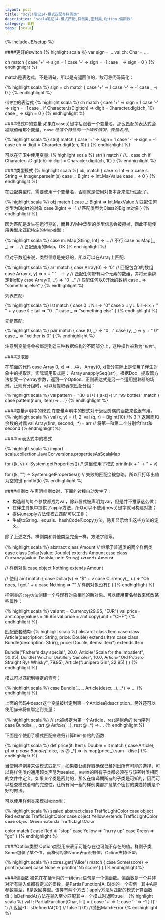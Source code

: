 ```yaml
---
layout: post
title: "scala笔记14-模式匹配与样例类"
description: "scala笔记14-模式匹配,样例类,密封类,Option,偏函数"
category: 编程
tags: [scala]
---
```

{% include JB/setup %}

####更好的switch
{% highlight scala %}
var sign = ...
val ch: Char = ...

ch match {
  case '+' => sign = 1
  case '-' => sign = -1
  case _ => sign = 0
}
{% endhighlight %}

match是表达式，不是语句，所以是有返回值的，故可将代码简化：

{% highlight scala %}
sign = ch match {
  case '+' => 1
  case '-' => -1
  case _ => 0
}
{% endhighlight %}

带`守卫`的表达式
{% highlight scala %}
ch match {
  case '+' => sign = 1
  case '-' => sign = -1
  case _ if Character.isDigit(ch) => digit = Character.digit(ch, 10)
  case _ => sign = 0
}
{% endhighlight %}

####模式中的变量
如果在case关键字后跟着一个变量名，那么匹配的表达式会被赋值给那个变量。case _是这个特性的一个特殊情况，变量名是_。

{% highlight scala %}
str(i) match {
  case '+' => sign = 1
  case '-' => sign = -1
  case ch => digit = Character.digit(ch, 10)
}
{% endhighlight %}

可以在守卫中使用变量:
{% highlight scala %}
str(i) match {
  //...
  case ch if Character.isDigit(ch) => digit = Character.digit(ch, 10)
}
{% endhighlight %}

####类型模式
{% highlight scala %}
obj match {
  case x: Int => x
  case s: String => Integer.parseInt(s)
  case _: BigInt => Int.MaxValue
  case _ => 0
}
{% endhighlight %}

在匹配类型时，需要使用一个变量名，否则就是使用对象本身来进行匹配了。

{% highlight scala %}
obj match {
  case _: BigInt => Int.MaxValue  // 匹配任何类型为BigInt的对象
  case BigInt => -1  // 匹配类型为Class的BigInt对象
}
{% endhighlight %}

因为匹配是发生在运行期的，而且JVM中泛型的类型信息会被擦掉，因此不能使用类型来匹配特定的Map类型：

{% highlight scala %}
case m: Map[String, Int] => ...  // 不行
case m: Map[_, _] => ...  // 匹配通用的Map，OK
{% endhighlight %}

但对于数组来说，类型信息是完好的，所以可以在Array上匹配:

{% highlight scala %}
arr match {
  case Array(0) => "0"  // 匹配包含0的数组
  case Array(x, y) => x + " "　＋ y  // 匹配任何带有两个元素的数组，并将元素绑定到x和y
  case Array(0, _*) => "0 ..."  // 匹配任何以0开始的数组
  case _ => "something else"
}
{% endhighlight %}

列表匹配:

{% highlight scala %}
lst match {
  case 0 :: Nil => "0"
  case x :: y :: Nil => x + " " + y
  case 0 :: tail => "0 ..."
  case _ => "something else"
}
{% endhighlight %}

元组匹配:

{% highlight scala %}
pair match {
  case (0, _) => "0 ..."
  case (y, _) => y + " 0"
  case _ => "neither is 0"
}
{% endhighlight %}

注意到变量将会被绑定到这三种数据结构的不同部分上，这种操作被称为`“析构”`。

####提取器

在前面的代码 case Array(0, x) => ...中， Array(0, x)部分实际上是使用了伴生对象中的提取器，实际调用形式是： Array.unapplySeq(arr)。根据Doc，提取器方法接受一个Array参数，返回一个Option。正则表达式是另一个适用提取器的场景。正则有分组时，可以用提取器来匹配分组：

{% highlight scala %}
val pattern = "([0-9]+) ([a-z]+)".r
"99 bottles" match {
  case pattern(num, item) => ...
}
{% endhighlight %}

####变量声明中的模式
在变量声明中的模式对于返回对偶的函数来说很有用。
{% highlight scala %}
val (x, y) = (1, 2)
val (q, r) = BigInt(10) /% 3  // 返回商和余数的对偶
val Array(first, second, _*) = arr  // 将第一和第二个分别给first和second
{% endhighlight %}

####for表达式中的模式

{% highlight scala %}
import scala.collection.JavaConversions.propertiesAsScalaMap

for ((k, v) <- System.getProperties())  // 这里使用了模式
  println(k + " -> " + v)

for ((k, "") <- System.getProperties())  // 失败的匹配会被忽略，所以只打印出值为空的键
  println(k)
{% endhighlight %}

####样例类
在声明样例类时，下面的过程自动发生了：

* 构造器的每个参数都成为val，除非显式被声明为var，但是并不推荐这么做；
* 在伴生对象中提供了apply方法，所以可以不使用new关键字就可构建对象；
* 提供unapply方法使模式匹配可以工作；
* 生成toString、equals、hashCode和copy方法，除非显示给出这些方法的定义。

除了上述之外，样例类和其他类型完全一样，方法字段等。

{% highlight scala %}
abstract class Amount
// 继承了普通类的两个样例类
case class Dollar(value: Double) extends Amount
case class Currency(value: Double, unit: String) extends Amount

// 样例对象
case object Nothing extends Amount

// 使用
amt match {
  case Dollar(v) => "$" + v
  case Currency(_, u) => "Oh noes, I got " + u
  case Nothing => ""  // 样例对象没有()
}
{% endhighlight %}

样例类的`copy方法`创建一个与现有对象相同的新对象。可以使用带名参数来修改某些属性：

{% highlight scala %}
val amt = Currency(29.95, "EUR")
val price = amt.copy(values = 19.95)
val price = amt.copy(unit = "CHF")
{% endhighlight %}

匹配嵌套结构:
{% highlight scala %}
abstarct class Item
case class Article(description: String, price: Double) extends Item
case class Bundle(description: String, price: Double, items: Item*) extends Item

Bundle("Father's day special", 20.0, 
  Article("Scala for the Impatient", 39.95),
  Bundle("Anchor Distillery Sampler", 10.0,
    Article("Old Potrero Straight Rye Whisky", 79.95),
    Article("Junipero Gin", 32.95)
  )
)
{% endhighlight %}

模式可以匹配到特定的嵌套：

{% highlight scala %}
case Bundle(_, _, Article(descr, _), _*) => ...
{% endhighlight %}

上面的代码中descr这个变量被绑定到第一个Article的description。另外还可以使用@来将值绑定到变量：

{% highlight scala %}
// art被绑定为第一个Article，rest是剩余的Item序列
case Bundle(_, _, art @ Article(_, _), rest @ _*) => ...
{% endhighlight %}

下面是个使用了模式匹配来递归计算Item价格的函数:

{% highlight scala %}
def price(it: Item): Double = it match {
  case Article(_, p) => p
  case Bundle(_, disc, its @ _*) => its.map(price _).sum - disc
}
{% endhighlight %}

当使用样例类来做模式匹配时，如果要让编译器确保已经列出所有可能的选择，可以将样例类的通用超类声明为sealed。`密封类`的所有子类都必须在与该密封类相同的文件中定义。如果某个类是密封的，那么在编译期所有的子类是可知的，因而可以检查模式语句的完整性。让所有同一组的样例类都扩展某个密封的类或特质是个好的做法。

可以使用样例类来模拟`枚举类型`：

{% highlight scala %}
sealed abstract class TrafficLightColor
case object Red extends TrafficLightColor
case object Yellow extends TrafficLightColor
case object Green extends TrafficLightColor

color match {
  case Red => "stop"
  case Yellow => "hurry up"
  case Green => "go"
}
{% endhighlight %}

####Option类型
Option类型用来表示可能存在也可能不存在的值。样例子类Some包装了某个值，而样例对象None表示没有值。Option支持泛型。

{% highlight scala %}
scores.get("Alice") match {
  case Some(score) => println(score)
  case None => println("No score")
}
{% endhighlight %}

####偏函数
被包在花括号内的一组case语句是一个偏函数。偏函数是一个并非对所有输入值都有定义的函数，是PartialFunction[A, B]类的一个实例，其中A是参数类型，B是返回类型。该类有两个方法：apply方法从匹配的模式计算函数值；isDefinedAt方法在输入至少匹配其中一个模式时返回true。
{% highlight scala %}
val f: PartialFunction[Char, Int] = { case '+' => 1; case '-' => -1 }
f('-')  // 返回-1
f.isDefinedAt('0')  // false
f('0')  //抛出MatchError
{% endhighlight %}